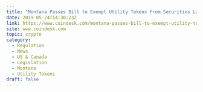 ```yaml
---
title: "Montana Passes Bill to Exempt Utility Tokens From Securities Laws"
date: 2019-05-24T14:30:23Z
link: https://www.coindesk.com/montana-passes-bill-to-exempt-utility-tokens-from-securities-laws?utm_medium=RSS&utm_source=hune
site: www.coindesk.com
topic: crypto
category:
  - Regulation
  - News
  - US & Canada
  - Legislation
  - Montana
  - Utility Tokens
draft: false
---
```

